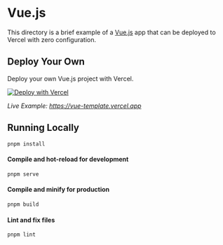 # Vue.js

This directory is a brief example of a [Vue.js](https://vuejs.org/) app that can be deployed to Vercel with zero configuration.

## Deploy Your Own

Deploy your own Vue.js project with Vercel.

[![Deploy with Vercel](https://vercel.com/button)](https://vercel.com/new/clone?repository-url=https://github.com/vercel/vercel/tree/main/examples/vue&template=vue)

_Live Example: https://vue-template.vercel.app_

## Running Locally

```
pnpm install
```

#### Compile and hot-reload for development

```
pnpm serve
```

#### Compile and minify for production

```
pnpm build
```

#### Lint and fix files

```
pnpm lint
```